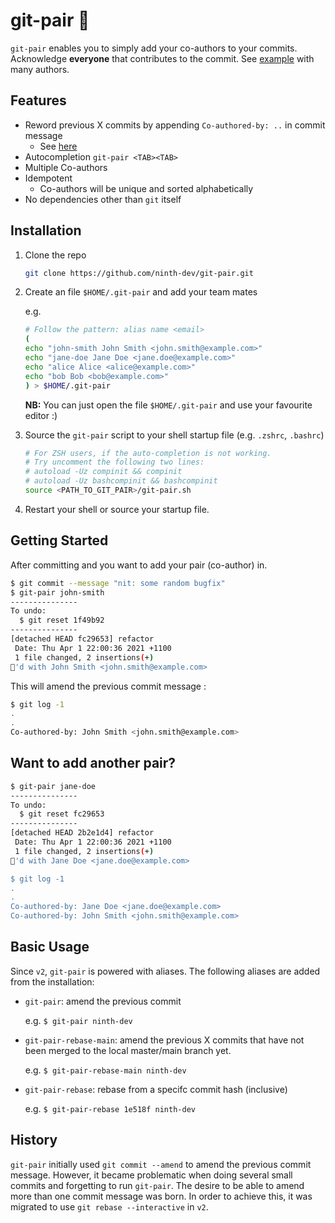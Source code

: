 # git-pair 🍐

`git-pair` enables you to simply add your co-authors to your commits.
Acknowledge **everyone** that contributes to the commit.
See [example](https://github.com/ninth-dev/git-pair/commit/0ee2f1f2b47033363534d8fda8b25e13f538cd67) with many authors.

## Features

- Reword previous X commits by appending `Co-authored-by: ..` in commit message
  - See [here](https://help.github.com/en/github/committing-changes-to-your-project/creating-a-commit-with-multiple-authors#creating-co-authored-commits-on-the-command-line)
- Autocompletion `git-pair <TAB><TAB>`
- Multiple Co-authors
- Idempotent
  - Co-authors will be unique and sorted alphabetically
- No dependencies other than `git` itself

## Installation

1. Clone the repo

    ```sh
    git clone https://github.com/ninth-dev/git-pair.git
    ```

2. Create an file `$HOME/.git-pair` and add your team mates

    e.g.

    ```sh
    # Follow the pattern: alias name <email>
    (
    echo "john-smith John Smith <john.smith@example.com>"
    echo "jane-doe Jane Doe <jane.doe@example.com>"
    echo "alice Alice <alice@example.com>"
    echo "bob Bob <bob@example.com>"
    ) > $HOME/.git-pair
    ```

    **NB:** You can just open the file `$HOME/.git-pair` and use your favourite editor :)

3. Source the `git-pair` script to your shell startup file (e.g. `.zshrc`, `.bashrc`)

    ```sh
    # For ZSH users, if the auto-completion is not working.
    # Try uncomment the following two lines:
    # autoload -Uz compinit && compinit
    # autoload -Uz bashcompinit && bashcompinit
    source <PATH_TO_GIT_PAIR>/git-pair.sh
    ```

4. Restart your shell or source your startup file.

## Getting Started

After committing and you want to add your pair (co-author) in.

```sh
$ git commit --message "nit: some random bugfix"
$ git-pair john-smith
---------------
To undo:
  $ git reset 1f49b92
---------------
[detached HEAD fc29653] refactor
 Date: Thu Apr 1 22:00:36 2021 +1100
 1 file changed, 2 insertions(+)
🍐'd with John Smith <john.smith@example.com>

```

This will amend the previous commit message :

```sh
$ git log -1
.
.
Co-authored-by: John Smith <john.smith@example.com>
```

## Want to add another pair?

```sh
$ git-pair jane-doe
---------------
To undo:
  $ git reset fc29653
---------------
[detached HEAD 2b2e1d4] refactor
 Date: Thu Apr 1 22:00:36 2021 +1100
 1 file changed, 2 insertions(+)
🍐'd with Jane Doe <jane.doe@example.com>

$ git log -1
.
.
Co-authored-by: Jane Doe <jane.doe@example.com>
Co-authored-by: John Smith <john.smith@example.com>
```

## Basic Usage

Since `v2`, `git-pair` is powered with aliases. The following aliases are added from the installation:

- `git-pair`: amend the previous commit

   e.g. `$ git-pair ninth-dev`

- `git-pair-rebase-main`: amend the previous X commits that have not been merged to the local master/main branch yet.

    e.g. `$ git-pair-rebase-main ninth-dev`

- `git-pair-rebase`: rebase from a specifc commit hash (inclusive)

    e.g. `$ git-pair-rebase 1e518f ninth-dev`

## History

`git-pair` initially used `git commit --amend` to amend the previous commit message. However, it became problematic when doing several small commits and forgetting to run `git-pair`. The desire to be able to amend more than one commit message was born. In order to achieve this, it was migrated to use `git rebase --interactive` in `v2`.


